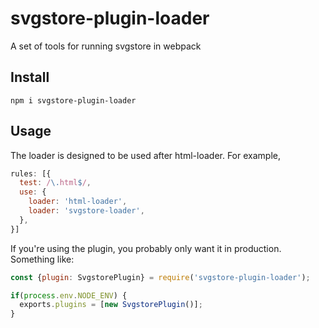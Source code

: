 # svgstore-plugin-loader
A set of tools for running svgstore in webpack

## Install
```npm i svgstore-plugin-loader```

## Usage
The loader is designed to be used after html-loader. For example,

```js
rules: [{
  test: /\.html$/,
  use: {
    loader: 'html-loader',
    loader: 'svgstore-loader',
  },
}]
```

If you're using the plugin, you probably only want it in production. Something like:

```js
const {plugin: SvgstorePlugin} = require('svgstore-plugin-loader');

if(process.env.NODE_ENV) {
  exports.plugins = [new SvgstorePlugin()];
}
```
